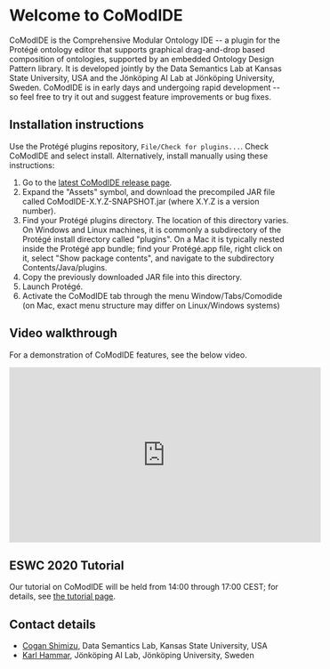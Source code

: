 # Welcome to CoModIDE

CoModIDE is the Comprehensive Modular Ontology IDE -- a plugin for the Protégé ontology editor that supports graphical drag-and-drop based composition of ontologies, supported by an embedded Ontology Design Pattern library. It is developed jointly by the Data Semantics Lab at Kansas State University, USA and the Jönköping AI Lab at Jönköping University, Sweden. CoModIDE is in early days and undergoing rapid development -- so feel free to try it out and suggest feature improvements or bug fixes.

## Installation instructions

Use the Protégé plugins repository, `File/Check for plugins...`. Check CoModIDE and select install. Alternatively, install manually using these instructions: 

1. Go to the [latest CoModIDE release page](https://github.com/comodide/CoModIDE/releases/latest/).
2. Expand the "Assets" symbol, and download the precompiled JAR file called CoModIDE-X.Y.Z-SNAPSHOT.jar (where X.Y.Z is a version number).
3. Find your Protégé plugins directory. The location of this directory varies. On Windows and Linux machines, it is commonly a subdirectory of the Protégé install directory called "plugins". On a Mac it is typically nested inside the Protégé app bundle; find your Protégé.app file, right click on it, select "Show package contents", and navigate to the subdirectory Contents/Java/plugins.
4. Copy the previously downloaded JAR file into this directory.
5. Launch Protégé.
6. Activate the CoModIDE tab through the menu Window/Tabs/Comodide (on Mac, exact menu structure may differ on Linux/Windows systems)

## Video walkthrough

For a demonstration of CoModIDE features, see the below video.

<iframe width="560" height="315" src="https://www.youtube.com/embed/rHLdGyAdMuA" frameborder="0" allow="accelerometer; autoplay; encrypted-media; gyroscope; picture-in-picture" allowfullscreen></iframe>

## ESWC 2020 Tutorial

Our tutorial on CoModIDE will be held from 14:00 through 17:00 CEST; for details, see [the tutorial page](tutorial.html).

## Contact details

* [Cogan Shimizu](mailto:cogan.comodide@coganshimizu.com), Data Semantics Lab, Kansas State University, USA
* [Karl Hammar](mailto:karl.hammar@jail.ai), Jönköping AI Lab, Jönköping University, Sweden
